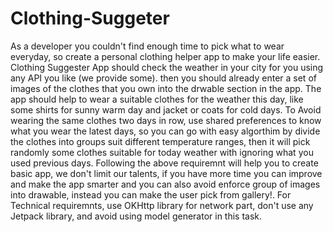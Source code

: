 # Clothing-Suggeter
As a developer you couldn't find enough time to pick what to wear everyday,
so create a personal clothing helper app to make your life easier.
Clothing Suggester App should check the weather in your city for you using any API you like (we provide some).
then you should already enter a set of images of the clothes that you own into the drwable section in the app. 
The app should help to wear a suitable clothes for the weather this day,
like some shirts for sunny warm day and jacket or coats for cold days.
To Avoid wearing the same clothes two days in row, use shared preferences to know what you wear the latest days,
so you can go with easy algorthim by divide the clothes into groups suit different temperature ranges,
then it will pick randomly some clothes suitable for today weather with ignoring what you used previous days.
Following the above requiremnt will help you to create basic app, we don't limit our talents, 
if you have more time you can improve and make the app smarter and you can also avoid enforce group of images into drawable,
instead you can make the user pick from gallery!. For Technical requiremnts, use OKHttp library for network part,
don't use any Jetpack library, and avoid using model generator in this task.
